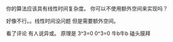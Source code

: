 你的算法应该具有线性时间复杂度。 你可以不使用额外空间来实现吗？


好像不行。。线性时间没问题 但是需要额外空间。


看了评论 有人说异或。
原理是
 3^3=0
 0^3=0
 牛b牛b 磕头膜拜
